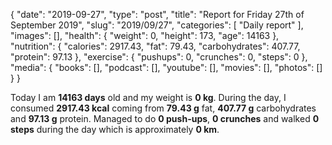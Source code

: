 {
    "date": "2019-09-27",
    "type": "post",
    "title": "Report for Friday 27th of September 2019",
    "slug": "2019\/09\/27",
    "categories": [
        "Daily report"
    ],
    "images": [],
    "health": {
        "weight": 0,
        "height": 173,
        "age": 14163
    },
    "nutrition": {
        "calories": 2917.43,
        "fat": 79.43,
        "carbohydrates": 407.77,
        "protein": 97.13
    },
    "exercise": {
        "pushups": 0,
        "crunches": 0,
        "steps": 0
    },
    "media": {
        "books": [],
        "podcast": [],
        "youtube": [],
        "movies": [],
        "photos": []
    }
}

Today I am <strong>14163 days</strong> old and my weight is <strong>0 kg</strong>. During the day, I consumed <strong>2917.43 kcal</strong> coming from <strong>79.43 g</strong> fat, <strong>407.77 g</strong> carbohydrates and <strong>97.13 g</strong> protein. Managed to do <strong>0 push-ups</strong>, <strong>0 crunches</strong> and walked <strong>0 steps</strong> during the day which is approximately <strong>0 km</strong>.